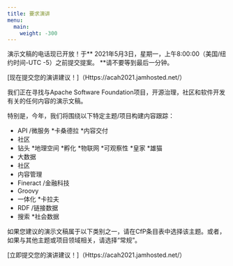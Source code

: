 ```yaml
---
title: 要求演讲
menu:
  main:
    weight: -300
---
```

演示文稿的电话现已开放！于** 2021年5月3日，星期一，上午8:00:00（美国/纽约时间-UTC -5）之前提交提案。 **请不要等到最后一分钟。

[现在提交您的演讲建议！]（Https://acah2021.jamhosted.net/）

我们正在寻找与Apache Software Foundation项目，开源治理，社区和软件开发有关的任何内容的演示文稿。

特别是，今年，我们将围绕以下特定主题/项目构建内容跟踪：

* API /微服务
  *卡桑德拉
  *内容交付
* 社区
* 钻头
  *地理空间
  *孵化
  *物联网
  *可观察性
  *皇家
  *雄猫
* 大数据
* 社区
* 内容管理
* Fineract /金融科技
* Groovy
* 一体化
  *卡拉夫
* RDF /链接数据
* 搜索
  *社会数据

如果您建议的演示文稿属于以下类别之一，请在CfP条目表中选择该主题。或者，如果与其他主题或项目领域相关，请选择“常规”。

[立即提交您的演讲建议！]（Https://acah2021.jamhosted.net/） 
